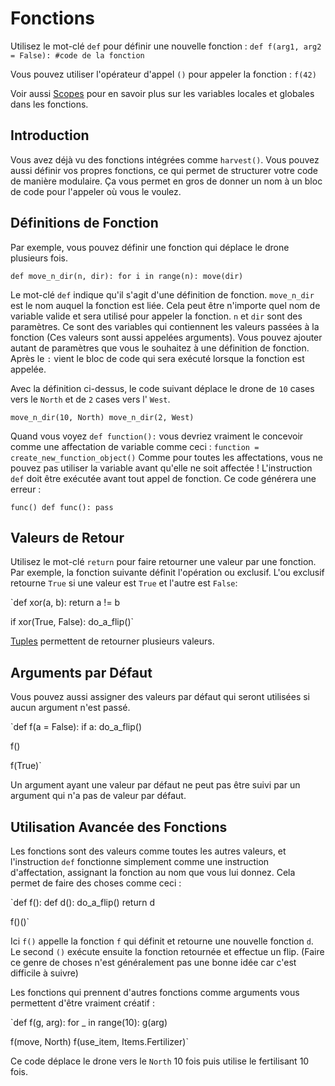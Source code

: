 # Fonctions
Utilisez le mot-clé `def` pour définir une nouvelle fonction :
`def f(arg1, arg2 = False):
	#code de la fonction`

Vous pouvez utiliser l'opérateur d'appel `()` pour appeler la fonction :
`f(42)`

Voir aussi [Scopes](docs/scripting/scopes.md) pour en savoir plus sur les variables locales et globales dans les fonctions.

## Introduction
Vous avez déjà vu des fonctions intégrées comme `harvest()`.
Vous pouvez aussi définir vos propres fonctions, ce qui permet de structurer votre code de manière modulaire. Ça vous permet en gros de donner un nom à un bloc de code pour l'appeler où vous le voulez.

## Définitions de Fonction
Par exemple, vous pouvez définir une fonction qui déplace le drone plusieurs fois.

`def move_n_dir(n, dir):
	for i in range(n):
		move(dir)`

Le mot-clé `def` indique qu'il s'agit d'une définition de fonction.
`move_n_dir` est le nom auquel la fonction est liée. Cela peut être n'importe quel nom de variable valide et sera utilisé pour appeler la fonction.
`n` et `dir` sont des paramètres. Ce sont des variables qui contiennent les valeurs passées à la fonction (Ces valeurs sont aussi appelées arguments). Vous pouvez ajouter autant de paramètres que vous le souhaitez à une définition de fonction.
Après le `:` vient le bloc de code qui sera exécuté lorsque la fonction est appelée.

Avec la définition ci-dessus, le code suivant déplace le drone de `10` cases vers le `North` et de `2` cases vers l' `West`.

`move_n_dir(10, North)
move_n_dir(2, West)`

Quand vous voyez `def function():` vous devriez vraiment le concevoir comme une affectation de variable comme ceci :
`function = create_new_function_object()`
Comme pour toutes les affectations, vous ne pouvez pas utiliser la variable avant qu'elle ne soit affectée !
L'instruction `def` doit être exécutée avant tout appel de fonction.
Ce code générera une erreur :

`func()
def func():
	pass`

## Valeurs de Retour
Utilisez le mot-clé `return` pour faire retourner une valeur par une fonction.
Par exemple, la fonction suivante définit l'opération ou exclusif. L'ou exclusif retourne `True` si une valeur est `True` et l'autre est `False`:

`def xor(a, b):
	return a != b

if xor(True, False):
	do_a_flip()`

[Tuples](docs/scripting/tuples.md) permettent de retourner plusieurs valeurs.

## Arguments par Défaut
Vous pouvez aussi assigner des valeurs par défaut qui seront utilisées si aucun argument n'est passé.

`def f(a = False):
	if a:
		do_a_flip()

f()

f(True)`

Un argument ayant une valeur par défaut ne peut pas être suivi par un argument qui n'a pas de valeur par défaut.

## Utilisation Avancée des Fonctions
Les fonctions sont des valeurs comme toutes les autres valeurs, et l'instruction `def` fonctionne simplement comme une instruction d'affectation, assignant la fonction au nom que vous lui donnez.
Cela permet de faire des choses comme ceci :

`def f():
	def d():
		do_a_flip()
	return d

f()()`

Ici `f()` appelle la fonction `f` qui définit et retourne une nouvelle fonction `d`. Le second `()` exécute ensuite la fonction retournée et effectue un flip.
(Faire ce genre de choses n'est généralement pas une bonne idée car c'est difficile à suivre)

Les fonctions qui prennent d'autres fonctions comme arguments vous permettent d'être vraiment créatif :

`def f(g, arg):
	for _ in range(10):
		g(arg)

f(move, North)
f(use_item, Items.Fertilizer)`

Ce code déplace le drone vers le `North` 10 fois puis utilise le fertilisant 10 fois.